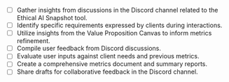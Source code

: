 - [ ] Gather insights from discussions in the Discord channel related to the Ethical AI Snapshot tool.
- [ ] Identify specific requirements expressed by clients during interactions.
- [ ] Utilize insights from the Value Proposition Canvas to inform metrics refinement.
- [ ] Compile user feedback from Discord discussions.
- [ ] Evaluate user inputs against client needs and previous metrics.
- [ ] Create a comprehensive metrics document and summary reports.
- [ ] Share drafts for collaborative feedback in the Discord channel.